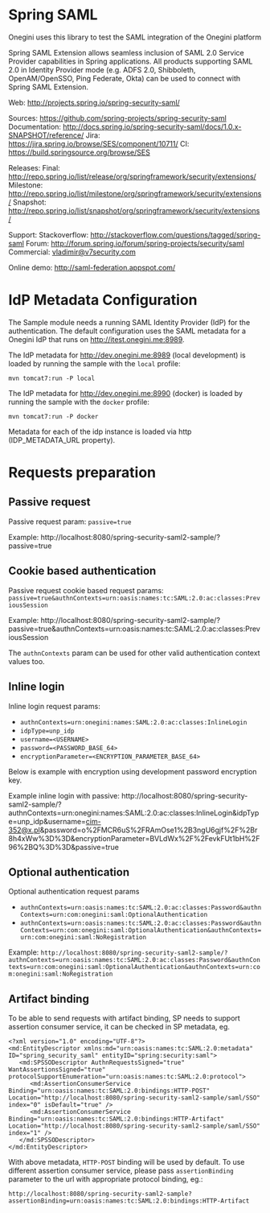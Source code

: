 Spring SAML
====================

Onegini uses this library to test the SAML integration of the Onegini platform

Spring SAML Extension allows seamless inclusion of SAML 2.0 Service Provider capabilities in Spring applications. All products supporting SAML 2.0 in Identity Provider mode (e.g. ADFS 2.0, Shibboleth, OpenAM/OpenSSO, Ping Federate, Okta) can be used to connect with Spring SAML Extension.

Web:
http://projects.spring.io/spring-security-saml/

Sources: https://github.com/spring-projects/spring-security-saml
Documentation: http://docs.spring.io/spring-security-saml/docs/1.0.x-SNAPSHOT/reference/
Jira: https://jira.spring.io/browse/SES/component/10711/
CI: https://build.springsource.org/browse/SES

Releases:
Final: http://repo.spring.io/list/release/org/springframework/security/extensions/
Milestone: http://repo.spring.io/list/milestone/org/springframework/security/extensions/
Snapshot: http://repo.spring.io/list/snapshot/org/springframework/security/extensions/

Support:
Stackoverflow: http://stackoverflow.com/questions/tagged/spring-saml
Forum: http://forum.spring.io/forum/spring-projects/security/saml
Commercial: vladimir@v7security.com

Online demo: http://saml-federation.appspot.com/


IdP Metadata Configuration
==========================

The Sample module needs a running SAML Identity Provider (IdP) for the authentication. The default configuration uses the SAML metadata for a Onegini IdP that 
runs on http://itest.onegini.me:8989. 

The IdP metadata for http://dev.onegini.me:8989 (local development) is loaded by running the sample with the `local` profile:

    mvn tomcat7:run -P local

The IdP metadata for http://dev.onegini.me:8990 (docker) is loaded by running the sample with the `docker` profile:

    mvn tomcat7:run -P docker

Metadata for each of the idp instance is loaded via http (IDP_METADATA_URL property).

Requests preparation
====================

Passive request
---------------

Passive request param: `passive=true`

Example: http://localhost:8080/spring-security-saml2-sample/?passive=true

Cookie based authentication
---------------------------

Passive request cookie based request params: `passive=true&authnContexts=urn:oasis:names:tc:SAML:2.0:ac:classes:PreviousSession`

Example: http://localhost:8080/spring-security-saml2-sample/?passive=true&authnContexts=urn:oasis:names:tc:SAML:2.0:ac:classes:PreviousSession

The `authnContexts` param can be used for other valid authentication context values too.

Inline login
------------

Inline login request params: 

 * `authnContexts=urn:onegini:names:SAML:2.0:ac:classes:InlineLogin`
 * `idpType=unp_idp`
 * `username=<USERNAME>`
 * `password=<PASSWORD_BASE_64>`
 * `encryptionParameter=<ENCRYPTION_PARAMETER_BASE_64>`

Below is example with encryption using development password encryption key.

Example inline login with passive: http://localhost:8080/spring-security-saml2-sample/?authnContexts=urn:onegini:names:SAML:2.0:ac:classes:InlineLogin&idpType=unp_idp&username=cim-352@x.pl&password=o%2FMCR6uS%2FRAmOse1%2B3ngU6gjf%2F%2Br8h4xWw%3D%3D&encryptionParameter=BVLdWx%2F%2FevkFUt1bH%2F96%2BQ%3D%3D&passive=true

Optional authentication
-----------------------

Optional authentication request params

* `authnContexts=urn:oasis:names:tc:SAML:2.0:ac:classes:Password&authnContexts=urn:com:onegini:saml:OptionalAuthentication` 
* `authnContexts=urn:oasis:names:tc:SAML:2.0:ac:classes:Password&authnContexts=urn:com:onegini:saml:OptionalAuthentication&authnContexts=urn:com:onegini:saml:NoRegistration`
 
Example:
 `http://localhost:8080/spring-security-saml2-sample/?authnContexts=urn:oasis:names:tc:SAML:2.0:ac:classes:Password&authnContexts=urn:com:onegini:saml:OptionalAuthentication&authnContexts=urn:com:onegini:saml:NoRegistration`


Artifact binding
-----------------------

To be able to send requests with artifact binding, SP needs to support assertion consumer service, it can be checked in SP metadata, eg.
```
<?xml version="1.0" encoding="UTF-8"?>
<md:EntityDescriptor xmlns:md="urn:oasis:names:tc:SAML:2.0:metadata" ID="spring_security_saml" entityID="spring:security:saml">
   <md:SPSSODescriptor AuthnRequestsSigned="true" WantAssertionsSigned="true" protocolSupportEnumeration="urn:oasis:names:tc:SAML:2.0:protocol">
      <md:AssertionConsumerService Binding="urn:oasis:names:tc:SAML:2.0:bindings:HTTP-POST" Location="http://localhost:8080/spring-security-saml2-sample/saml/SSO" index="0" isDefault="true" />
      <md:AssertionConsumerService Binding="urn:oasis:names:tc:SAML:2.0:bindings:HTTP-Artifact" Location="http://localhost:8080/spring-security-saml2-sample/saml/SSO" index="1" />
   </md:SPSSODescriptor>
</md:EntityDescriptor>

```

With above metadata, `HTTP-POST` binding will be used by default. To use different assertion consumer service, please pass `assertionBinding` parameter to the url with appropriate protocol binding, eg.:

`http://localhost:8080/spring-security-saml2-sample?assertionBinding=urn:oasis:names:tc:SAML:2.0:bindings:HTTP-Artifact`